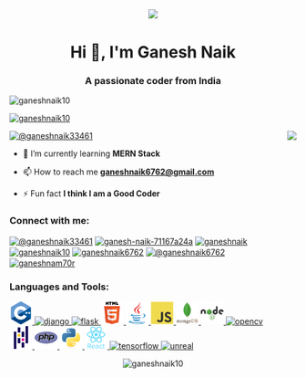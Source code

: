 
<div align="center">
  <img height="460" src="https://mir-s3-cdn-cf.behance.net/project_modules/fs/579fe1183178475.653aa8931b193.gif"  />
</div>
<h1 align="center">Hi 👋, I'm Ganesh Naik</h1>
<h3 align="center">A passionate coder from India</h3>

<p align="left"> <img src="https://komarev.com/ghpvc/?username=ganeshnaik10&label=Profile%20views&color=0e75b6&style=flat" alt="ganeshnaik10" /> </p>

<p align="left"> <a href="https://github.com/ryo-ma/github-profile-trophy"><img src="https://github-profile-trophy.vercel.app/?username=ganeshnaik10" alt="ganeshnaik10" /></a> </p>

<img align="right" height="350" src="https://i.pinimg.com/originals/18/a4/94/18a4949fc9c8067172d3b96e302e7097.gif"  />

<p align="left"> <a href="https://twitter.com/ganeshnaik33461" target="blank"><img src="https://img.shields.io/twitter/follow/ganeshnaik33461?logo=twitter&style=for-the-badge" alt="@ganeshnaik33461" /></a> </p>

- 🌱 I’m currently learning **MERN Stack**

- 📫 How to reach me **ganeshnaik6762@gmail.com**

- ⚡ Fun fact **I think I am a Good Coder**

<h3 align="left">Connect with me:</h3>
<p align="left">
<g align="center">


<a href="https://twitter.com/@ganeshnaik33461" target="blank"><img align="center" src="https://raw.githubusercontent.com/rahuldkjain/github-profile-readme-generator/master/src/images/icons/Social/twitter.svg" alt="@ganeshnaik33461" height="30" width="40" /></a>
<a href="https://linkedin.com/in/ganesh-naik-71167a24a" target="blank"><img align="center" src="https://raw.githubusercontent.com/rahuldkjain/github-profile-readme-generator/master/src/images/icons/Social/linked-in-alt.svg" alt="ganesh-naik-71167a24a" height="30" width="40" /></a>
<a href="https://stackoverflow.com/users/ganeshnaik" target="blank"><img align="center" src="https://raw.githubusercontent.com/rahuldkjain/github-profile-readme-generator/master/src/images/icons/Social/stack-overflow.svg" alt="ganeshnaik" height="30" width="40" /></a>
<a href="https://kaggle.com/ganeshnaik10" target="blank"><img align="center" src="https://raw.githubusercontent.com/rahuldkjain/github-profile-readme-generator/master/src/images/icons/Social/kaggle.svg" alt="ganeshnaik10" height="30" width="40" /></a>
<a href="https://www.hackerrank.com/ganeshnaik6762" target="blank"><img align="center" src="https://raw.githubusercontent.com/rahuldkjain/github-profile-readme-generator/master/src/images/icons/Social/hackerrank.svg" alt="ganeshnaik6762" height="30" width="40" /></a>
<a href="https://www.hackerearth.com/@ganeshnaik6762" target="blank"><img align="center" src="https://raw.githubusercontent.com/rahuldkjain/github-profile-readme-generator/master/src/images/icons/Social/hackerearth.svg" alt="@ganeshnaik6762" height="30" width="40" /></a>
<a href="https://auth.geeksforgeeks.org/user/ganeshnam70r" target="blank"><img align="center" src="https://raw.githubusercontent.com/rahuldkjain/github-profile-readme-generator/master/src/images/icons/Social/geeks-for-geeks.svg" alt="ganeshnam70r" height="30" width="40" /></a>
</p>



<h3 align="left">Languages and Tools:</h3>
<p align="left"> <a href="https://www.w3schools.com/cpp/" target="_blank" rel="noreferrer"> <img src="https://raw.githubusercontent.com/devicons/devicon/master/icons/cplusplus/cplusplus-original.svg" alt="cplusplus" width="40" height="40"/> </a> <a href="https://www.djangoproject.com/" target="_blank" rel="noreferrer"> <img src="https://cdn.worldvectorlogo.com/logos/django.svg" alt="django" width="40" height="40"/> </a> <a href="https://flask.palletsprojects.com/" target="_blank" rel="noreferrer"> <img src="https://www.vectorlogo.zone/logos/pocoo_flask/pocoo_flask-icon.svg" alt="flask" width="40" height="40"/> </a> <a href="https://www.w3.org/html/" target="_blank" rel="noreferrer"> <img src="https://raw.githubusercontent.com/devicons/devicon/master/icons/html5/html5-original-wordmark.svg" alt="html5" width="40" height="40"/> </a> <a href="https://www.java.com" target="_blank" rel="noreferrer"> <img src="https://raw.githubusercontent.com/devicons/devicon/master/icons/java/java-original.svg" alt="java" width="40" height="40"/> </a> <a href="https://developer.mozilla.org/en-US/docs/Web/JavaScript" target="_blank" rel="noreferrer"> <img src="https://raw.githubusercontent.com/devicons/devicon/master/icons/javascript/javascript-original.svg" alt="javascript" width="40" height="40"/> </a> <a href="https://www.mongodb.com/" target="_blank" rel="noreferrer"> <img src="https://raw.githubusercontent.com/devicons/devicon/master/icons/mongodb/mongodb-original-wordmark.svg" alt="mongodb" width="40" height="40"/> </a> <a href="https://nodejs.org" target="_blank" rel="noreferrer"> <img src="https://raw.githubusercontent.com/devicons/devicon/master/icons/nodejs/nodejs-original-wordmark.svg" alt="nodejs" width="40" height="40"/> </a> <a href="https://opencv.org/" target="_blank" rel="noreferrer"> <img src="https://www.vectorlogo.zone/logos/opencv/opencv-icon.svg" alt="opencv" width="40" height="40"/> </a> <a href="https://pandas.pydata.org/" target="_blank" rel="noreferrer"> <img src="https://raw.githubusercontent.com/devicons/devicon/2ae2a900d2f041da66e950e4d48052658d850630/icons/pandas/pandas-original.svg" alt="pandas" width="40" height="40"/> </a> <a href="https://www.php.net" target="_blank" rel="noreferrer"> <img src="https://raw.githubusercontent.com/devicons/devicon/master/icons/php/php-original.svg" alt="php" width="40" height="40"/> </a> <a href="https://www.python.org" target="_blank" rel="noreferrer"> <img src="https://raw.githubusercontent.com/devicons/devicon/master/icons/python/python-original.svg" alt="python" width="40" height="40"/> </a> <a href="https://reactjs.org/" target="_blank" rel="noreferrer"> <img src="https://raw.githubusercontent.com/devicons/devicon/master/icons/react/react-original-wordmark.svg" alt="react" width="40" height="40"/> </a> <a href="https://www.tensorflow.org" target="_blank" rel="noreferrer"> <img src="https://www.vectorlogo.zone/logos/tensorflow/tensorflow-icon.svg" alt="tensorflow" width="40" height="40"/> </a> <a href="https://unrealengine.com/" target="_blank" rel="noreferrer"> <img src="https://raw.githubusercontent.com/kenangundogan/fontisto/036b7eca71aab1bef8e6a0518f7329f13ed62f6b/icons/svg/brand/unreal-engine.svg" alt="unreal" width="40" height="40"/> </a> </p>

<div style="text-align:center;">
    <img src="https://github-readme-streak-stats.herokuapp.com/?user=ganeshnaik10&" alt="ganeshnaik10" />
</div>
